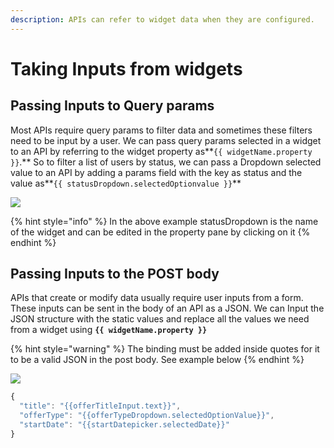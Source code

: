 ```yaml
---
description: APIs can refer to widget data when they are configured.
---
```


# Taking Inputs from widgets

## Passing Inputs to Query params

Most APIs require query params to filter data and sometimes these filters need to be input by a user. We can pass query params selected in a widget to an API by referring to the widget property as**`{{ widgetName.property }}`.** So to filter a list of users by status, we can pass a Dropdown selected value to an API by adding a params field with the key as status and the value as**`{{ statusDropdown.selectedOptionvalue }}`**

![](../../.gitbook/assets/query2.gif)

{% hint style="info" %}
In the above example statusDropdown is the name of the widget and can be edited in the property pane by clicking on it
{% endhint %}

## Passing Inputs to the POST body

APIs that create or modify data usually require user inputs from a form. These inputs can be sent in the body of an API as a JSON. We can Input the JSON structure with the static values and replace all the values we need from a widget using **`{{ widgetName.property }}`** 

{% hint style="warning" %}
The binding must be added inside quotes for it to be a valid JSON in the post body. See example below
{% endhint %}

![](../../.gitbook/assets/post-body-mov.gif)

```javascript
{
  "title": "{{offerTitleInput.text}}",
  "offerType": "{{offerTypeDropdown.selectedOptionValue}}",
  "startDate": "{{startDatepicker.selectedDate}}"
}
```

